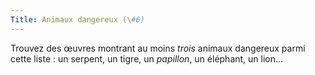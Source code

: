 ```yaml
---
Title: Animaux dangereux (\#6)
---
```


Trouvez des œuvres montrant au moins *trois* animaux dangereux parmi cette liste : un serpent, un tigre, un *papillon*, un éléphant, un lion…
